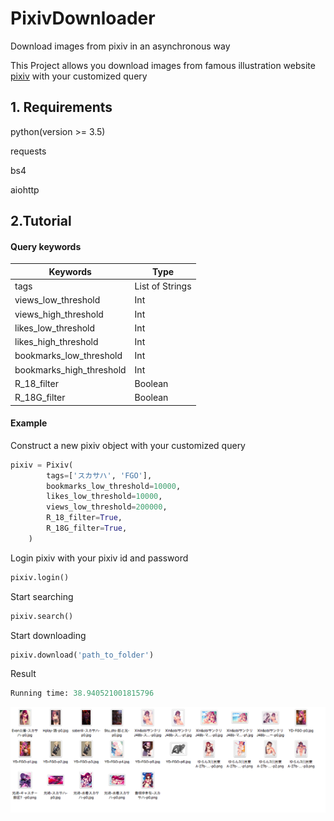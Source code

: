 # PixivDownloader
Download images from pixiv in an asynchronous way

This Project allows you download images from famous illustration website [pixiv](https://www.pixiv.net) with your customized query



## 1. Requirements

python(version >= 3.5)

requests

bs4

aiohttp
   
## 2.Tutorial

#### Query keywords
   
Keywords | Type
--- | ---
tags | List of Strings 
views_low_threshold | Int
views_high_threshold | Int
likes_low_threshold | Int
likes_high_threshold | Int
bookmarks_low_threshold | Int
bookmarks_high_threshold | Int
R_18_filter | Boolean
R_18G_filter | Boolean

#### Example

Construct a new pixiv object with your customized query

```python
pixiv = Pixiv(
        tags=['スカサハ', 'FGO'],
        bookmarks_low_threshold=10000,
        likes_low_threshold=10000,
        views_low_threshold=200000,
        R_18_filter=True,
        R_18G_filter=True,
    )
```

Login pixiv with your pixiv id and password

```python
pixiv.login()
```

Start searching

```python
pixiv.search()
```

Start downloading

```python
pixiv.download('path_to_folder')
```

Result
```python
Running time: 38.940521001815796
```

![demo](https://github.com/waka93/PixivDownloader/blob/master/images/20180702-023013.png)



